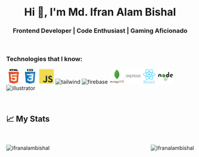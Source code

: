 <h1 align="center">Hi 👋, I'm Md. Ifran Alam Bishal</h1>
<h3 align="center">Frontend Developer | Code Enthusiast | Gaming Aficionado </h3>
<br/>


<h3 align="left">Technologies that I know:</h3>
<p align="left"> 
  <img src="https://raw.githubusercontent.com/devicons/devicon/master/icons/html5/html5-original-wordmark.svg" alt="html5" width="40" height="40"/> 
  <img src="https://raw.githubusercontent.com/devicons/devicon/master/icons/css3/css3-original-wordmark.svg" alt="css3" width="40" height="40"/> 
  <img src="https://raw.githubusercontent.com/devicons/devicon/master/icons/javascript/javascript-original.svg" alt="javascript" width="40" height="40"/> 
  <img src="https://www.vectorlogo.zone/logos/tailwindcss/tailwindcss-icon.svg" alt="tailwind" width="40" height="40"/> 
  <img src="https://www.vectorlogo.zone/logos/firebase/firebase-icon.svg" alt="firebase" width="40" height="40"/>   
  <img src="https://raw.githubusercontent.com/devicons/devicon/master/icons/mongodb/mongodb-original-wordmark.svg" alt="mongodb" width="40" height="40"/> 
  <img src="https://raw.githubusercontent.com/devicons/devicon/master/icons/express/express-original-wordmark.svg" alt="express" width="40" height="40"/>
  <img src="https://raw.githubusercontent.com/devicons/devicon/master/icons/react/react-original-wordmark.svg" alt="react" width="40" height="40"/>
  <img src="https://raw.githubusercontent.com/devicons/devicon/master/icons/nodejs/nodejs-original-wordmark.svg" alt="nodejs" width="40" height="40"/> 
  <img src="https://www.vectorlogo.zone/logos/adobe_illustrator/adobe_illustrator-icon.svg" alt="illustrator" width="40" height="40"/> </p>

<br/>

  ## :chart_with_upwards_trend: My Stats

<br />
<p><img align="left" src="https://github-readme-stats.vercel.app/api/top-langs?username=ifranalambishal&show_icons=true&locale=en&layout=compact" alt="ifranalambishal" /></p>

<p><img align="right" src="https://github-readme-streak-stats.herokuapp.com?user=IfranAlamBishal&theme=react&hide_border=true&background=0D1117&stroke=0D1117&fire=FF1CF7&sideLabels=00F0FF&currStreakNum=FF1CF7&ring=FF1CF7&currStreakLabel=FF1CF7&sideNums=00F0FF" alt="ifranalambishal" /></p>

 
